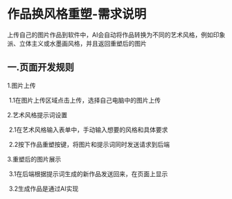 # 作品换风格重塑-需求说明

上传自己的图片作品到软件中，AI会自动将作品转换为不同的艺术风格，例如印象派、立体主义或水墨画风格，并且返回重塑后的图片



## 一.页面开发规则

1.图片上传

​	1.1在图片上传区域点击上传，选择自己电脑中的图片上传

2.艺术风格提示词设置

​	2.1在艺术风格输入表单中，手动输入想要的风格和具体要求

​	2.2按下作品重塑按键，将图片和提示词同时发送请求到后端

3.重塑后的图片展示

​	3.1在后端根据提示词生成的新作品发送回来，在页面上显示

​	3.2生成作品是通过AI实现